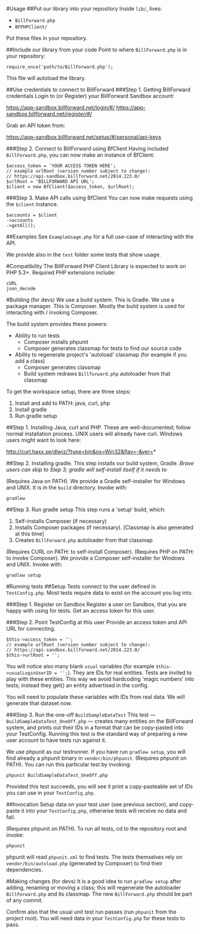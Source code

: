 #Usage
##Put our library into your repository
Inside `lib/`, lives:
* `BillForward.php`
* `BFPHPClient/`

Put these files in your repository.


##Include our library from your code
Point to where `BillForward.php` is in your repository:
```
require_once('path/to/BillForward.php');
```
This file will autoload the library.


##Use credentials to connect to BillForward
###Step 1. Getting BillForward credentials
Login to (or Register) your BillForward Sandbox account:

https://app-sandbox.billforward.net/login/#/
https://app-sandbox.billforward.net/register/#/

Grab an API token from:

https://app-sandbox.billforward.net/setup/#/personal/api-keys

###Step 2. Connect to BillForward using BfClient
Having included `BillForward.php`, you can now make an instance of BfClient:
```
$access_token = 'YOUR ACCESS TOKEN HERE';
// example urlRoot (version number subject to change):
// https://api-sandbox.billforward.net/2014.223.0/
$urlRoot = 'BILLFORWARD API URL';
$client = new BfClient($access_token, $urlRoot);
```

###Step 3. Make API calls using BfClient
You can now make requests using the `$client` instance.
```
$accounts = $client
->accounts
->getAll();
```

##Examples
See `ExampleUsage.php` for a full use-case of interacting with the API.

We provide also in the `test` folder some tests that show usage.


#Compatibility
The BillForward PHP Client Library is expected to work on PHP 5.3+.
Required PHP extensions include:

```
cURL
json_decode
```


#Building (for devs)
We use a build system. This is Gradle.
We use a package manager. This is Composer.
Mostly the build system is used for interacting with / invoking Composer.

The build system provides these powers:
* Ability to run tests
  * Composer installs phpunit
  * Composer generates classmap for tests to find our source code
* Ability to regenerate project's 'autoload' classmap (for example if you add a class)
  * Composer generates classmap
  * Build system redraws `Billforward.php` autoloader from that classmap

To get the workspace setup, there are three steps:

1. Install and add to PATH: java, curl, php
2. Install gradle
2. Run gradle setup

##Step 1. Installing Java, curl and PHP.
These are well-documented; follow normal installation process.
UNIX users will already have curl. Windows users might want to look here:

http://curl.haxx.se/dlwiz/?type=bin&os=Win32&flav=-&ver=*

##Step 2. Installing gradle.
This step installs our build system, Gradle.
*Brave users can skip to Step 3; gradle will self-install itself if it needs to*

(Requires Java on PATH).
We provide a Gradle self-installer for Windows and UNIX.
It is in the `build` directory.
Invoke with:

```
gradlew
```

##Step 3. Run gradle setup
This step runs a 'setup' build, which:

1. Self-installs Composer (if necessary)
2. Installs Composer packages (if necessary). [Classmap is also generated at this time]
3. Creates `BillForward.php` autoloader from that classmap

(Requires CURL on PATH: to self-install Composer).
(Requires PHP on PATH: to invoke Composer).
We provide a Composer self-installer for Windows and UNIX.
Invoke with:

```
gradlew setup
```


#Running tests
##Setup
Tests connect to the user defined in `TestConfig.php`.
Most tests require data to exist on the account you log into.

###Step 1. Register on Sandbox
Register a user on Sandbox, that you are happy with using for tests.
Get an access token for this user.

###Step 2. Point TestConfig at this user
Provide an access token and API URL for connecting.

```
$this->access_token = '';
// example urlRoot (version number subject to change):
// https://api-sandbox.billforward.net/2014.223.0/
$this->urlRoot = '';
```

You will notice also many blank `usual` variables (for example `$this->usualLoginUserID = '';`). They are IDs for real entities. Tests are invited to play with these entities.
This way we avoid hardcoding 'magic numbers' into tests; instead they get() an entity advertised in the config.

You will need to populate these variables with IDs from real data. We will generate that dataset now.

###Step 3. Run the one-off `BuildSampleDataTest`
This test — `BuildSampleDataTest_OneOff.php` — creates many entities on the BillForward system, and prints out their IDs in a format that can be copy-pasted into your TestConfig.
Running this test is the standard way of preparing a new user account to have tests run against it.

We use phpunit as our testrunner. If you have run `gradlew setup`, you will find already a phpunit binary in `vendor/bin/phpunit`.
(Requires phpunit on PATH).
You can run this particular test by invoking:
```
phpunit BuildSampleDataTest_OneOff.php
```

Provided this test succeeds, you will see it print a copy-pasteable set of IDs you can use in your `TestConfig.php`.

##Invocation
Setup data on your test user (see previous section), and copy-paste it into your `TestConfig.php`, otherwise tests will receive no data and fail.

(Requires phpunit on PATH).
To run all tests, cd to the repository root and invoke:
```
phpunit
```

phpunit will read `phpunit.xml` to find tests.
The tests themselves rely on `vendor/bin/autoload.php` (generated by Composer) to find their dependencies.

#Making changes (for devs)
It is a good idea to run `gradlew setup` after adding, renaming or moving a class; this will regenerate the autoloader `BillForward.php` and its classmap. The new `BillForward.php` should be part of any commit.

Confirm also that the usual unit test run passes (run `phpunit` from the project root). You will need data in your `TestConfig.php` for these tests to pass.
